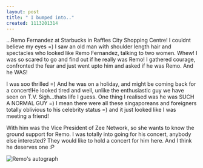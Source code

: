 ```yaml
--- 
layout: post
title: " I bumped into.."
created: 1113201314
---
```

...Remo Fernandez at Starbucks in Raffles City Shopping Centre! I couldnt believe my eyes =) I saw an old man with shoulder length hair and spectacles who looked like Remo Fernandez, talking to two women. Whew! I was so scared to go and find out if he really was Remo! I gathered courage, confronted the fear and just went upto him and asked if he was Remo. And he WAS! 

I was soo thrilled =) And he was on a holiday, and might be coming back for a concert!He looked tired and well, unlike the enthusiastic guy we have seen on T.V. Sigh...thats life I guess. One thing I realised was he was SUCH A NORMAL GUY =) I mean there were all these singaporeans and foreigners totally oblivious to his celebrity status =) and it just looked like I was meeting a friend! 

With him was the Vice President of Zee Network, so she wants to know the ground support for Remo. I was totally into going for his concert, anybody else interested? They would like to hold a concert for him here. And I think he deserves one :P

<img src="/images/remo.jpg" alt="Remo's autograph" title="Remo's autograph"/>
